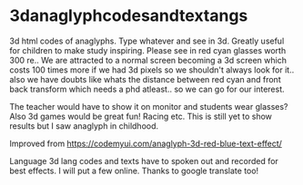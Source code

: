 # 3danaglyphcodesandtextangs
3d html codes of anaglyphs. Type whatever and see in 3d. Greatly useful for children to make study inspiring. Please see in red cyan glasses worth 300 re.. We are attracted to a normal screen becoming a 3d screen which costs 100 times more if we had 3d pixels so we shouldn't always look for it.. also we have doubts like whats the distance between red cyan and front back transform which needs a phd atleast.. so we can go for our interest.

The teacher would have to show it on monitor and students wear glasses? Also 3d games would be great fun! Racing etc. This is still yet to show results but I saw anaglyph in childhood.


Improved from https://codemyui.com/anaglyph-3d-red-blue-text-effect/


Language 3d lang codes and texts have to spoken out and recorded for best effects. I will put a few online. Thanks to google translate too!
